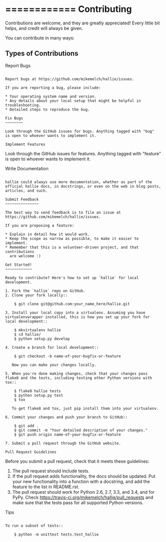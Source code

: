 ============
Contributing
============

Contributions are welcome, and they are greatly appreciated! Every
little bit helps, and credit will always be given.

You can contribute in many ways:

Types of Contributions
----------------------

Report Bugs
~~~~~~~~~~~

Report bugs at https://github.com/mikemelch/hallie/issues.

If you are reporting a bug, please include:

* Your operating system name and version.
* Any details about your local setup that might be helpful in troubleshooting.
* Detailed steps to reproduce the bug.

Fix Bugs
~~~~~~~~

Look through the GitHub issues for bugs. Anything tagged with "bug"
is open to whoever wants to implement it.

Implement Features
~~~~~~~~~~~~~~~~~~

Look through the GitHub issues for features. Anything tagged with "feature"
is open to whoever wants to implement it.

Write Documentation
~~~~~~~~~~~~~~~~~~~

hallie could always use more documentation, whether as part of the
official hallie docs, in docstrings, or even on the web in blog posts,
articles, and such.

Submit Feedback
~~~~~~~~~~~~~~~

The best way to send feedback is to file an issue at https://github.com/mikemelch/hallie/issues.

If you are proposing a feature:

* Explain in detail how it would work.
* Keep the scope as narrow as possible, to make it easier to implement.
* Remember that this is a volunteer-driven project, and that contributions
  are welcome :)

Get Started!
~~~~~~~~~~~~

Ready to contribute? Here's how to set up `hallie` for local development.

1. Fork the `hallie` repo on GitHub.
2. Clone your fork locally::

    $ git clone git@github.com:your_name_here/hallie.git

3. Install your local copy into a virtualenv. Assuming you have virtualenvwrapper installed, this is how you set up your fork for local development::

    $ mkvirtualenv hallie
    $ cd hallie/
    $ python setup.py develop

4. Create a branch for local development::

    $ git checkout -b name-of-your-bugfix-or-feature

   Now you can make your changes locally.

5. When you're done making changes, check that your changes pass flake8 and the tests, including testing other Python versions with tox::

    $ flake8 hallie tests
    $ python setup.py test
    $ tox

   To get flake8 and tox, just pip install them into your virtualenv.

6. Commit your changes and push your branch to GitHub::

    $ git add .
    $ git commit -m "Your detailed description of your changes."
    $ git push origin name-of-your-bugfix-or-feature

7. Submit a pull request through the GitHub website.

Pull Request Guidelines
~~~~~~~~~~~~~~~~~~~~~~~

Before you submit a pull request, check that it meets these guidelines:

1. The pull request should include tests.
2. If the pull request adds functionality, the docs should be updated. Put
   your new functionality into a function with a docstring, and add the
   feature to the list in README.rst.
3. The pull request should work for Python 2.6, 2.7, 3.3, and 3.4, and for PyPy. Check
   https://travis-ci.org/mikemelch/hallie/pull_requests
   and make sure that the tests pass for all supported Python versions.

Tips
~~~~

To run a subset of tests::

    $ python -m unittest tests.test_hallie
